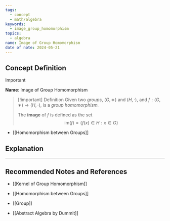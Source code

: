 ```yaml
---
tags:
  - concept
  - math/algebra
keywords:
  - image_group_homomorphism
topics:
  - algebra
name: Image of Group Homomorphism
date of note: 2024-05-21
---
```


## Concept Definition

>[!important]
>**Name**: Image of Group Homomorphism

>[!important] Definition
>Given two *groups*, $(G,∗)$ and $(H,\cdot)$, and $f: (G,∗) \to (H,\cdot)$, is a *group homomorphism.*
>
>The **image** of $f$ is defined as the set
>$$
>\text{im}(f) = \{ f(x) \in H: x \in G \}
>$$
>

- [[Homomorphism between Groups]]




## Explanation






-----------
##  Recommended Notes and References

- [[Kernel of Group Homomorphism]]
- [[Homomorphism between Groups]]
- [[Group]]


- [[Abstract Algebra by Dummit]]